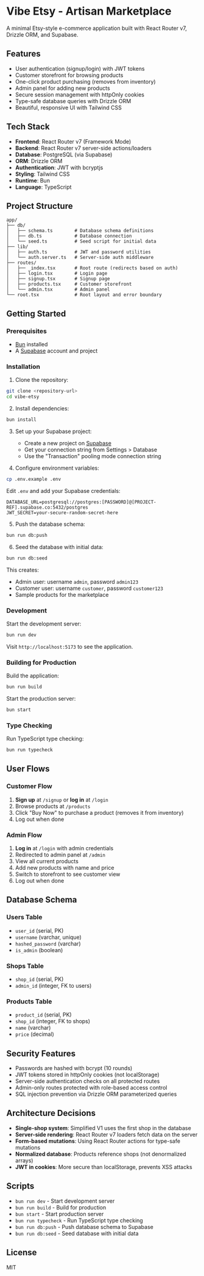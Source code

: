 # Vibe Etsy - Artisan Marketplace

A minimal Etsy-style e-commerce application built with React Router v7, Drizzle ORM, and Supabase.

## Features

- User authentication (signup/login) with JWT tokens
- Customer storefront for browsing products
- One-click product purchasing (removes from inventory)
- Admin panel for adding new products
- Secure session management with httpOnly cookies
- Type-safe database queries with Drizzle ORM
- Beautiful, responsive UI with Tailwind CSS

## Tech Stack

- **Frontend**: React Router v7 (Framework Mode)
- **Backend**: React Router v7 server-side actions/loaders
- **Database**: PostgreSQL (via Supabase)
- **ORM**: Drizzle ORM
- **Authentication**: JWT with bcryptjs
- **Styling**: Tailwind CSS
- **Runtime**: Bun
- **Language**: TypeScript

## Project Structure

```
app/
├── db/
│   ├── schema.ts        # Database schema definitions
│   ├── db.ts            # Database connection
│   └── seed.ts          # Seed script for initial data
├── lib/
│   ├── auth.ts          # JWT and password utilities
│   └── auth.server.ts   # Server-side auth middleware
├── routes/
│   ├── _index.tsx       # Root route (redirects based on auth)
│   ├── login.tsx        # Login page
│   ├── signup.tsx       # Signup page
│   ├── products.tsx     # Customer storefront
│   └── admin.tsx        # Admin panel
└── root.tsx             # Root layout and error boundary
```

## Getting Started

### Prerequisites

- [Bun](https://bun.sh) installed
- A [Supabase](https://supabase.com) account and project

### Installation

1. Clone the repository:
```bash
git clone <repository-url>
cd vibe-etsy
```

2. Install dependencies:
```bash
bun install
```

3. Set up your Supabase project:
   - Create a new project on [Supabase](https://supabase.com)
   - Get your connection string from Settings > Database
   - Use the "Transaction" pooling mode connection string

4. Configure environment variables:
```bash
cp .env.example .env
```

Edit `.env` and add your Supabase credentials:
```
DATABASE_URL=postgresql://postgres:[PASSWORD]@[PROJECT-REF].supabase.co:5432/postgres
JWT_SECRET=your-secure-random-secret-here
```

5. Push the database schema:
```bash
bun run db:push
```

6. Seed the database with initial data:
```bash
bun run db:seed
```

This creates:
- Admin user: username `admin`, password `admin123`
- Customer user: username `customer`, password `customer123`
- Sample products for the marketplace

### Development

Start the development server:
```bash
bun run dev
```

Visit `http://localhost:5173` to see the application.

### Building for Production

Build the application:
```bash
bun run build
```

Start the production server:
```bash
bun start
```

### Type Checking

Run TypeScript type checking:
```bash
bun run typecheck
```

## User Flows

### Customer Flow
1. **Sign up** at `/signup` or **log in** at `/login`
2. Browse products at `/products`
3. Click "Buy Now" to purchase a product (removes it from inventory)
4. Log out when done

### Admin Flow
1. **Log in** at `/login` with admin credentials
2. Redirected to admin panel at `/admin`
3. View all current products
4. Add new products with name and price
5. Switch to storefront to see customer view
6. Log out when done

## Database Schema

### Users Table
- `user_id` (serial, PK)
- `username` (varchar, unique)
- `hashed_password` (varchar)
- `is_admin` (boolean)

### Shops Table
- `shop_id` (serial, PK)
- `admin_id` (integer, FK to users)

### Products Table
- `product_id` (serial, PK)
- `shop_id` (integer, FK to shops)
- `name` (varchar)
- `price` (decimal)

## Security Features

- Passwords are hashed with bcrypt (10 rounds)
- JWT tokens stored in httpOnly cookies (not localStorage)
- Server-side authentication checks on all protected routes
- Admin-only routes protected with role-based access control
- SQL injection prevention via Drizzle ORM parameterized queries

## Architecture Decisions

- **Single-shop system**: Simplified V1 uses the first shop in the database
- **Server-side rendering**: React Router v7 loaders fetch data on the server
- **Form-based mutations**: Using React Router actions for type-safe mutations
- **Normalized database**: Products reference shops (not denormalized arrays)
- **JWT in cookies**: More secure than localStorage, prevents XSS attacks

## Scripts

- `bun run dev` - Start development server
- `bun run build` - Build for production
- `bun start` - Start production server
- `bun run typecheck` - Run TypeScript type checking
- `bun run db:push` - Push database schema to Supabase
- `bun run db:seed` - Seed database with initial data

## License

MIT
